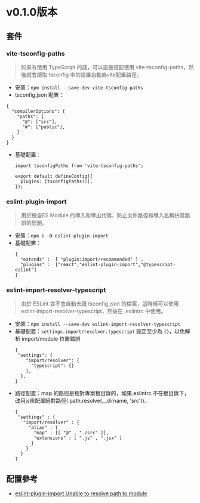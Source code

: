 # v0.1.0版本

## 套件
### vite-tsconfig-paths 
> 如果有使用 TypeScript 的話，可以直接搭配使用 vite-tsconfig-paths，然後就會讀取 tsconfig 中的設置自動為vite配置路徑。
* 安裝：`npm install --save-dev vite-tsconfig-paths `
*  tsconfig.json 配置：
  ```
  {
    "compilerOptions": {
      "paths": {
        "@": ["src"],
        "#": ["public"],
      }
    }
  }
  ```
* 基礎配置：
  ```
  import tsconfigPaths from 'vite-tsconfig-paths';
  
  export default defineConfig({
    plugins: [tsconfigPaths()],
  });
  ```

### eslint-plugin-import
> 用於檢查ES Module 的導入和導出代碼，防止文件路徑和導入名稱拼寫錯誤的問題。
* 安裝：`npm i -D eslint-plugin-import `
* 基礎配置：
  ```
  {
    "extends" :  [ "plugin:import/recommended" ] ,
    "plugins" :  ["react","eslint-plugin-import","@typescript-eslint"]
  }
  ```

### eslint-import-resolver-typescript
> 由於 ESLint 並不會自動去讀 tsconfig.json 的檔案，這時候可以使用 eslint-import-resolver-typescript，然後在 .eslintrc 中使用。
* 安裝：`npm install --save-dev eslint-import-resolver-typescript `
* 基礎配置：`settings.import/resolver.typescript` 設定至少為 `{}`，以免解析 import/module 位置錯誤
  ```
  {
   "settings": {
      "import/resolver": {
        "typescript": {}
      },
    },
  }
  ```
* 路徑配置：map 的路徑是相對專案根目錄的，如果.eslintrc 不在根目錄下，改用js來配置絕對路徑( path.resolve(__dirname, 'src'))。
  ```
  {
   "settings" : {
     "import/resolver" : {
       "alias" : {
         "map" : [[ "@" , "./src" ]],
         "extensions" : [ ".js" , ".jsx" ]
        }
      }
    }
  }
  ```


## 配置參考
* [eslint-plugin-import Unable to resolve path to module](https://github.com/zhbhun/blog/issues/1)

